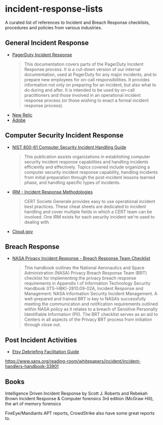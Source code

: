 # incident-response-lists

A curated list of references to Incident and Breach Response checklists,
procedures and policies from various industries.

## General Incident Response

- [PagerDuty Incident Response](https://response.pagerduty.com/)
  > This documentation covers parts of the PagerDuty Incident Response
  > process. It is a cut-down version of our internal documentation,
  > used at PagerDuty for any major incidents, and to prepare new
  > employees for on-call responsibilities. It provides information not
  > only on preparing for an incident, but also what to do during and
  > after. It is intended to be used by on-call practitioners and those
  > involved in an operational incident response process (or those
  > wishing to enact a formal incident response process).
- [New Relic](https://blog.newrelic.com/2018/02/13/new-relic-incident-response/)
- [Adobe](https://www.adobe.com/content/dam/acom/en/security/pdfs/adb-incident-response-overview.pdf)

## Computer Security Incident Response

- [NIST 800-61 Computer Security Incident Handling
Guide](https://www.nist.gov/publications/computer-security-incident-handling-guide)
  > This publication assists organizations in establishing computer
  > security incident response capabilities and handling incidents
  > efficiently and effectively. Topics covered include organizing a
  > computer security incident response capability, handling incidents
  > from initial preparation through the post-incident lessons learned
  > phase, and handling specific types of incidents.
- [IRM - Incident Response Methodologies](https://github.com/certsocietegenerale/IRM)
  > CERT Societe Generale provides easy to use operational incident best
  > practices. These cheat sheets are dedicated to incident handling and
  > cover multiple fields in which a CERT team can be involved. One IRM
  > exists for each security incident we're used to dealing with.
- [Cloud.gov](https://cloud.gov/docs/ops/security-ir/)

## Breach Response

- [NASA Privacy Incident Response - Breach Response Team Checklist](https://www.nasa.gov/sites/default/files/atoms/files/its-hbk-1382-05-01privacyincidentresponsemanagementv1-2.pdf)
  > This handbook outlines the National Aeronautics and Space Administration
  > (NASA) Privacy Breach Response Team (BRT) checklist for implementing
  > the privacy breach response requirements in Appendix I of Information
  > Technology Security Handbook (ITS-HBK)-2810.09-02A, Incident Response
  > and Management: NASA Information Security Incident Management. A
  > well-prepared and trained BRT is key to NASA’s successfully meeting
  > the communication and notification requirements outlined within NASA
  > policy as it relates to a breach of Sensitive Personally Identifiable
  > Information (PII). The BRT checklist serves as an aid to Centers in
  > all aspects of the Privacy BRT process from initiation through close
  > out. 

## Post Incident Activities

- [Etsy Debriefing Facilitation Guide](https://extfiles.etsy.com/DebriefingFacilitationGuide.pdf)


https://www.sans.org/reading-room/whitepapers/incident/incident-handlers-handbook-33901

## Books

Intelligence Driven Incident Response by Scott J. Roberts and Rebekah Brown
Incident Response & Computer forensics 3rd edition (McGraw Hill),
the art of memory forensics

FireEye/Mandiants APT reports, CrowdStrike also have some great reports to.
